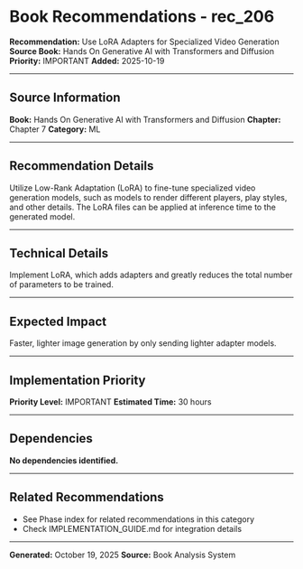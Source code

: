# Book Recommendations - rec_206

**Recommendation:** Use LoRA Adapters for Specialized Video Generation
**Source Book:** Hands On Generative AI with Transformers and Diffusion
**Priority:** IMPORTANT
**Added:** 2025-10-19

---

## Source Information

**Book:** Hands On Generative AI with Transformers and Diffusion
**Chapter:** Chapter 7
**Category:** ML

---

## Recommendation Details

Utilize Low-Rank Adaptation (LoRA) to fine-tune specialized video generation models, such as models to render different players, play styles, and other details. The LoRA files can be applied at inference time to the generated model.

---

## Technical Details

Implement LoRA, which adds adapters and greatly reduces the total number of parameters to be trained.

---

## Expected Impact

Faster, lighter image generation by only sending lighter adapter models.

---

## Implementation Priority

**Priority Level:** IMPORTANT
**Estimated Time:** 30 hours

---

## Dependencies

**No dependencies identified.**

---

## Related Recommendations

- See Phase index for related recommendations in this category
- Check IMPLEMENTATION_GUIDE.md for integration details

---

**Generated:** October 19, 2025
**Source:** Book Analysis System
